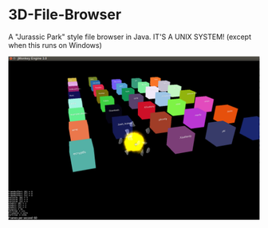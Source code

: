 3D-File-Browser
===============

A "Jurassic Park" style file browser in Java. IT'S A UNIX SYSTEM! (except when this runs on Windows)

![Alt text](/lol.png "Optional title")
